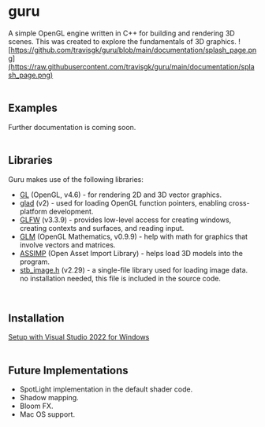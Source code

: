 # guru
A simple OpenGL engine written in C++ for building and rendering 3D scenes.
This was created to explore the fundamentals of 3D graphics.
![https://github.com/travisgk/guru/blob/main/documentation/splash_page.png](https://raw.githubusercontent.com/travisgk/guru/main/documentation/splash_page.png)
<br>
<br>
## Examples
Further documentation is coming soon.
<br>
<br>

## Libraries
Guru makes use of the following libraries:
- [GL](https://www.opengl.org/) (OpenGL, v4.6) - for rendering 2D and 3D vector graphics.
- [glad](https://github.com/Dav1dde/glad) (v2) - used for loading OpenGL function pointers, enabling cross-platform development.
- [GLFW](https://github.com/glfw/glfw) (v3.3.9) - provides low-level access for creating windows, creating contexts and surfaces, and reading input.
- [GLM](https://github.com/g-truc/glm) (OpenGL Mathematics, v0.9.9) - help with math for graphics that involve vectors and matrices.
- [ASSIMP](https://github.com/assimp/assimp) (Open Asset Import Library) - helps load 3D models into the program.
- [stb_image.h](https://github.com/nothings/stb/blob/master/stb_image.h) (v2.29) - a single-file library used for loading image data. no installation needed, this file is included in the source code.
<br>

## Installation
[Setup with Visual Studio 2022 for Windows](https://github.com/travisgk/guru/blob/main/documentation/VS_SETUP_README.md)
<br>
<br>

## Future Implementations
- SpotLight implementation in the default shader code.
- Shadow mapping.
- Bloom FX.
- Mac OS support.
